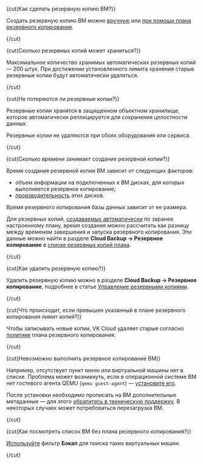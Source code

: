 {cut(Как сделать резервную копию ВМ?)}

Создать резервную копию ВМ можно [вручную](../instructions/create-backup-copy) или [при помощи плана резервного копирования](../instructions/create-backup-plan).

{/cut}

{cut(Сколько резервных копий может храниться?)}

Максимальное количество хранимых автоматических резервных копий — 200 штук. При достижении установленного лимита хранения старые резервные копии будут автоматически удаляться.

{/cut}

{cut(Не потеряются ли резервные копии?)}

Резервные копии хранятся в защищенном объектном хранилище, которое автоматически реплицируется для сохранения целостности данных.

Резервные копии не удаляются при сбоях оборудования или сервиса.

{/cut}

{cut(Сколько времени занимает создание резервной копии?)}

Время создания резервной копии ВМ зависит от следующих факторов:

- объем информации на подключенных к ВМ дисках, для которых выполняется резервное копирование;
- [производительность](/ru/computing/iaas/concepts/data-storage/volume-sla) этих дисков.

Время резервного копирования базы данных зависит от ее размера.

Для резервных копий, [создаваемых автоматически](../instructions/create-backup-plan) по заранее настроенному плану, время создания можно рассчитать как разницу между временем завершения и запуска резервного копирования. Эти данные можно найти в разделе **Cloud Backup → Резервное копирование** в [списке резервных копий плана](../instructions/manage-backup-plan#view_copies_list).

{/cut}

{cut(Как удалить резервную копию?)}

Удалить резервную копию можно в разделе **Cloud Backup → Резервное копирование**, подробнее в статье [Управление резервными копиями](../instructions/manage-backup-copy#delete_backup_copy).

{/cut}

{cut(Что происходит, если превышен указанный в плане резервного копирования лимит копий?)}

Чтобы записывать новые копии, VK Cloud удаляет старые согласно [политике](../concepts/retention-policy) плана резервного копирования.

{/cut}

{cut(Невозможно выполнить резервное копирование ВМ)}

Например, отсутствует пункт меню или виртуальной машины нет в списке. Проблема может возникнуть, если в операционной системе ВМ нет гостевого агента QEMU (`qemu guest-agent`) — [установите его](https://pve.proxmox.com/wiki/Qemu-guest-agent).

После установки необходимо прописать на ВМ дополнительные метаданные — для этого [обратитесь в техническую поддержку](/ru/contacts). В некоторых случаях может потребоваться перезагрузка ВМ.

{/cut}

{cut(Как посмотреть список ВМ без плана резервного копирования?)}

[Используйте](/ru/computing/iaas/instructions/vm/vm-filter) фильтр **Бэкап** для поиска таких виртуальных машин.

{/cut}
